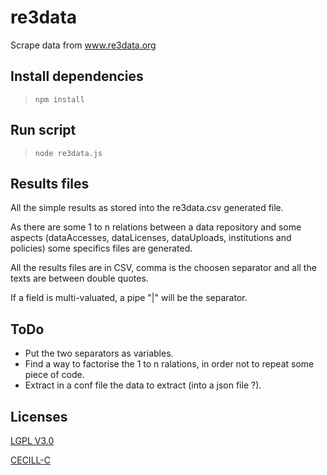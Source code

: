 # re3data
Scrape data from www.re3data.org


## Install dependencies
> ```npm install```


## Run script
> ```node re3data.js```


## Results files
All the simple results as stored into the re3data.csv generated file.

As there are some 1 to n relations between a data repository and some aspects (dataAccesses, dataLicenses, dataUploads, institutions and policies) some specifics files are generated.

All the results files are in CSV, comma is the choosen separator and all the texts are between double quotes.

If a field is multi-valuated, a pipe "|" will be the separator.


## ToDo
* Put the two separators as variables.
* Find a way to factorise the 1 to n ralations, in order not to repeat some piece of code.
* Extract in a conf file the data to extract (into a json file ?).


## Licenses
[LGPL V3.0](http://www.gnu.org/licenses/lgpl.txt "LGPL V3.0")

[CECILL-C](http://www.cecill.info/licences/Licence_CeCILL-C_V1-fr.html "CECILL-C")

